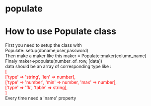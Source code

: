 # populate

<h1>How to use Populate class</h1>
<div>First you need to setup the class with Populate::setup(dbname,user,password)</div>
<div>Then make a maker like this maker = Populate::maker(column_name)</div>
<div>Finaly maker->populate(number_of_row, [data])</div>
<div>data should be an array of corresponding type like :</div>
<div style='color:red'>
[
    <div>['type' => 'string', 'len' => number],</div>         
    <div>['type' => 'number', 'min' => number, 'max' => number],</div>
    <div>['type' => 'fk', 'table' => string],</div>     
]
</div>  

<div>Every time need a 'name' property </div>  